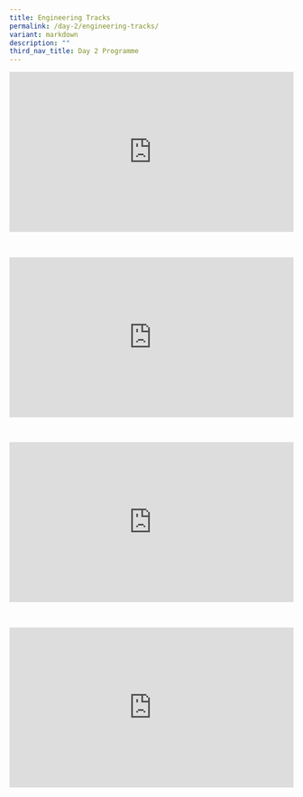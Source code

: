 ```yaml
---
title: Engineering Tracks
permalink: /day-2/engineering-tracks/
variant: markdown
description: ""
third_nav_title: Day 2 Programme
---
```

<p></p><div class="video-container">
<iframe width="853" height="315" src="https://www.youtube.com/embed/XvE-HiMMGvY?si=44tNCeA7U5osSqMt" frameborder="0" allow="accelerometer; autoplay; encrypted-media; gyroscope; picture-in-picture" allowfullscreen=""></iframe></div><p></p><br>

<p></p><div class="video-container">
<iframe width="853" height="315" src="https://www.youtube.com/embed/quNLkfdBh6Q?si=JutNdK2VNqhsL4OE" frameborder="0" allow="accelerometer; autoplay; encrypted-media; gyroscope; picture-in-picture" allowfullscreen=""></iframe></div><p></p><br>

<p></p><div class="video-container">
<iframe width="853" height="315" src="https://www.youtube.com/embed/oHzpNGdQ4Wg?si=NXSgYQNqiV9l-Pw4" frameborder="0" allow="accelerometer; autoplay; encrypted-media; gyroscope; picture-in-picture" allowfullscreen=""></iframe></div><p></p><br>

<p></p><div class="video-container">
<iframe width="853" height="315" src="https://www.youtube.com/embed/QPkJc8grx1A?si=4r1RKyvpJlxWs320" frameborder="0" allow="accelerometer; autoplay; encrypted-media; gyroscope; picture-in-picture" allowfullscreen=""></iframe></div><p></p><br>

<style type="text/css"> 
	    .video-container {
      position: relative;
      padding-bottom: 56.25%; /* 16:9 */
      height: 0;
    }
    .video-container iframe {
      position: absolute;
      top: 0;
      left: 0;
      width: 100%;
      height: 100%;
    }
	</style>